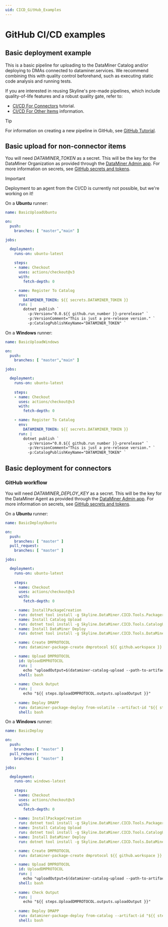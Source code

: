 ```yaml
---
uid: CICD_GitHub_Examples
---
```


# GitHub CI/CD examples

## Basic deployment example

This is a basic pipeline for uploading to the DataMiner Catalog and/or deploying to DMAs connected to dataminer.services. We recommend combining this with quality control beforehand, such as executing static code analysis and running tests.

If you are interested in reusing Skyline's pre-made pipelines, which include quality-of-life features and a robust quality gate, refer to:

- [CI/CD For Connectors](xref:CICD_Tutorial_For_Connectors_VisualStudio_And_GitHub) tutorial.
- [CI/CD For Other Items](xref:github_reusable_workflows_dataminer_app_packages_master_workflow) information.

> [!TIP]
> For information on creating a new pipeline in GitHub, see [GitHub Tutorial](https://docs.github.com/en/actions/quickstart).

## Basic upload for non-connector items

You will need *DATAMINER_TOKEN* as a secret. This will be the key for the DataMiner Organization as provided through the [DataMiner Admin app](xref:CloudAdminApp). For more information on secrets, see [GitHub secrets and tokens](xref:GitHub_Secrets).

>[!IMPORTANT]
> Deployment to an agent from the CI/CD is currently not possible, but we're working on it!

On a **Ubuntu** runner:

```yml
name: BasicUploadUbuntu

on:
  push:
    branches: [ "master","main" ]

jobs:

  deployment:
    runs-on: ubuntu-latest 
    
    steps:
    - name: Checkout
      uses: actions/checkout@v3
      with:
        fetch-depth: 0

    - name: Register To Catalog
      env:
        DATAMINER_TOKEN: ${{ secrets.DATAMINER_TOKEN }}
      run: |
        dotnet publish `
          -p:Version="0.0.${{ github.run_number }}-prerelease" `
          -p:VersionComment="This is just a pre-release version." `
          -p:CatalogPublishKeyName="DATAMINER_TOKEN" `
```

On a **Windows** runner:

```yml
name: BasicUploadWindows

on:
  push:
    branches: [ "master","main" ]

jobs:

  deployment:
    runs-on: ubuntu-latest 
    
    steps:
    - name: Checkout
      uses: actions/checkout@v3
      with:
        fetch-depth: 0

    - name: Register To Catalog
      env:
        DATAMINER_TOKEN: ${{ secrets.DATAMINER_TOKEN }}
      run: |
        dotnet publish `
          -p:Version="0.0.${{ github.run_number }}-prerelease" `
          -p:VersionComment="This is just a pre-release version." `
          -p:CatalogPublishKeyName="DATAMINER_TOKEN" `
```

## Basic deployment for connectors

### GitHub workflow

You will need *DATAMINER_DEPLOY_KEY* as a secret. This will be the key for the DataMiner Agent as provided through the [DataMiner Admin app](xref:CloudAdminApp). For more information on secrets, see [GitHub secrets and tokens](xref:GitHub_Secrets).

On a **Ubuntu** runner:

```yml
name: BasicDeployUbuntu

on:
  push:
    branches: [ "master" ]
  pull_request:
    branches: [ "master" ]

jobs:

  deployment:
    runs-on: ubuntu-latest 
    
    steps:
    - name: Checkout
      uses: actions/checkout@v3
      with:
        fetch-depth: 0

    - name: InstallPackageCreation
      run: dotnet tool install -g Skyline.DataMiner.CICD.Tools.Packager
    - name: Install Catalog Upload
      run: dotnet tool install -g Skyline.DataMiner.CICD.Tools.CatalogUpload
    - name: Install DataMiner Deploy
      run: dotnet tool install -g Skyline.DataMiner.CICD.Tools.DataMinerDeploy

    - name: Create DMPROTOCOL
      run: dataminer-package-create dmprotocol ${{ github.workspace }} --name HelloFromGithubUbuntu --output ${{ github.workspace }}

    - name: Upload DMPROTOCOL
      id: UploadDMPROTOCOL
      run: |
        echo "uploadOutput=$(dataminer-catalog-upload --path-to-artifact "${{ github.workspace }}/HelloFromGithubUbuntu.dmprotocol" --dm-catalog-token ${{ secrets.DATAMINER_DEPLOY_KEY }})" >> $GITHUB_OUTPUT
      shell: bash
      
    - name: Check Output
      run: |
        echo "${{ steps.UploadDMPROTOCOL.outputs.uploadOutput }}"
        
    - name: Deploy DMAPP
      run: dataminer-package-deploy from-volatile --artifact-id "${{ steps.UploadDMPROTOCOL.outputs.uploadOutput }}" --dm-system-token "${{ secrets.DATAMINER_DEPLOY_KEY }}"
      shell: bash
```

On a **Windows** runner:

```yml
name: BasicDeploy

on:
  push:
    branches: [ "master" ]
  pull_request:
    branches: [ "master" ]

jobs:

  deployment:
    runs-on: windows-latest 
    
    steps:
    - name: Checkout
      uses: actions/checkout@v3
      with:
        fetch-depth: 0
        
    - name: InstallPackageCreation
      run: dotnet tool install -g Skyline.DataMiner.CICD.Tools.Packager
    - name: Install Catalog Upload
      run: dotnet tool install -g Skyline.DataMiner.CICD.Tools.CatalogUpload
    - name: Install DataMiner Deploy
      run: dotnet tool install -g Skyline.DataMiner.CICD.Tools.DataMinerDeploy

    - name: Create DMPROTOCOL
      run: dataminer-package-create dmprotocol ${{ github.workspace }} --name HelloFromGithubUbuntu --output ${{ github.workspace }}

    - name: Upload DMPROTOCOL
      id: UploadDMPROTOCOL
      run: |
        echo "uploadOutput=$(dataminer-catalog-upload --path-to-artifact "${{ github.workspace }}/HelloFromGithubUbuntu.dmprotocol" --dm-catalog-token ${{ secrets.DATAMINER_DEPLOY_KEY }})" >> $GITHUB_OUTPUT
      shell: bash
      
    - name: Check Output
      run: |
        echo "${{ steps.UploadDMPROTOCOL.outputs.uploadOutput }}"
        
    - name: Deploy DMAPP
      run: dataminer-package-deploy from-catalog --artifact-id "${{ steps.UploadDMPROTOCOL.outputs.uploadOutput }}" --dm-catalog-token "${{ secrets.DATAMINER_DEPLOY_KEY }}"
      shell: bash
```
